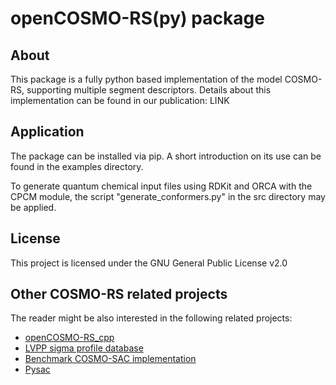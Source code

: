 # openCOSMO-RS(py) package

## About 

This package is a fully python based implementation of the model COSMO-RS, supporting multiple segment descriptors.
Details about this implementation can be found in our publication:
LINK


## Application 

The package can be installed via pip.
A short introduction on its use can be found in the examples directory.

To generate quantum chemical input files using RDKit and ORCA with the CPCM module, the script "generate_conformers.py" in the src directory may be applied. 


## License

This project is licensed under the GNU General Public License v2.0

## Other COSMO-RS related projects

The reader might be also interested in the following related projects:
 - [openCOSMO-RS_cpp](https://github.com/TUHH-TVT/openCOSMO-RS_cpp)
 - [LVPP sigma profile database](https://github.com/lvpp/sigma)
 - [Benchmark COSMO-SAC implementation](https://github.com/usnistgov/COSMOSAC)
 - [Pysac](https://github.com/lvpp/pysac)
